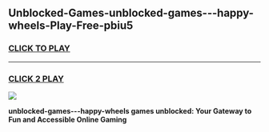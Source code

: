 
## Unblocked-Games-unblocked-games---happy-wheels-Play-Free-pbiu5
<h3>
<a href="https://premium76.site?title=unblocked-games---happy-wheels&ref=10A">CLICK TO PLAY</a></h3>
<hr>

<h3>
<a href="https://premium76.site?title=unblocked-games---happy-wheels&ref=10A">CLICK 2 PLAY</a>
  
</h3>

<a href="https://premium76.site?title=unblocked-games---happy-wheels&ref=10A"><img src="https://clearcache.store/games.png"></a>


**unblocked-games---happy-wheels games unblocked: Your Gateway to Fun and Accessible Online Gaming**
